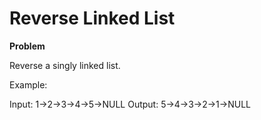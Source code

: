 # Reverse Linked List

**Problem**

Reverse a singly linked list.

Example:

Input: 1->2->3->4->5->NULL
Output: 5->4->3->2->1->NULL


